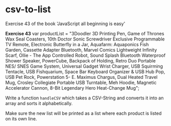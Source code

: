 # csv-to-list
Exercise 43 of the book 'JavaScript all beginning is easy'

**Exercise 43**
var productList = "3Doodler 3D Printing Pen, Game of Thrones Wax Seal 
Coasters, 10th Doctor Sonic Screwdriver Exclusive Programmable TV Remote, 
Electronic Butterfly in a Jar, Aquafarm: Aquaponics Fish Garden, Cassette 
Adapter Bluetooth, Marvel Comics Lightweight Infinity Scarf, Ollie - 
The App Controlled Robot, Sound Splash Bluetooth Waterproof Shower Speaker, 
PowerCube, Backpack of Holding, Retro Duo Portable NES/ SNES Game System, 
Universal Gadget Wrist Charger, USB Squirming Tentacle, USB Fishquarium, 
Space Bar Keyboard Organizer &amp; USB Hub Pop, USB Pet Rock, Powerstation 
5- E. Maximus Chargus, Dual Heated Travel Mug, Crosley Collegiate 
Portable USB Turntable, Meh Hoodie, Magnetic Accelerator Cannon, 
8-Bit Legendary Hero Heat-Change Mug";

Write a function `handleCSV` which takes a CSV-String and converts it
into an array and sorts it alphabetically.

Make sure the new list will be printed as a list where each product
is listed on its own line.